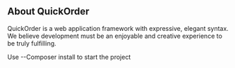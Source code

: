 ## About QuickOrder

QuickOrder is a web application framework with expressive, elegant syntax. We believe development must be an enjoyable and creative experience to be truly fulfilling.

Use --Composer install to start the project
